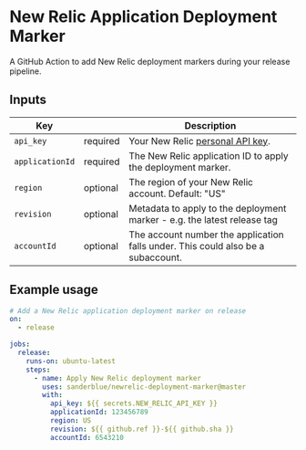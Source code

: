 # New Relic Application Deployment Marker

A GitHub Action to add New Relic deployment markers during your release pipeline.

## Inputs

| Key             |          | Description                                                                                                                              |
| --------------- | -------- | ---------------------------------------------------------------------------------------------------------------------------------------- |
| `api_key`       | required | Your New Relic [personal API key](https://docs.newrelic.com/docs/apis/get-started/intro-apis/types-new-relic-api-keys#personal-api-key). |
| `applicationId` | required | The New Relic application ID to apply the deployment marker.                                                                             |
| `region`        | optional | The region of your New Relic account. Default: "US"                                                                                      |
| `revision`      | optional | Metadata to apply to the deployment marker - e.g. the latest release tag                                                                 |
| `accountId`     | optional | The account number the application falls under. This could also be a subaccount.                                                         |

## Example usage

```yaml
# Add a New Relic application deployment marker on release
on:
  - release

jobs:
  release:
    runs-on: ubuntu-latest
    steps:
      - name: Apply New Relic deployment marker
        uses: sanderblue/newrelic-deployment-marker@master
        with:
          api_key: ${{ secrets.NEW_RELIC_API_KEY }}
          applicationId: 123456789
          region: US
          revision: ${{ github.ref }}-${{ github.sha }}
          accountId: 6543210
```
